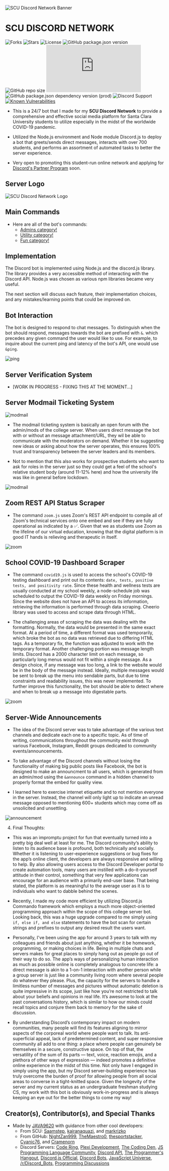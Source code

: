 ![SCU Discord Network Banner](https://github.com/JAVA9620/scu-discord-bot/blob/master/assets/scu_banner.png?raw=true)

# SCU DISCORD NETWORK
![Forks](https://img.shields.io/github/forks/JAVA9620/scu-discord-bot)
![Stars](https://img.shields.io/github/stars/JAVA9620/scu-discord-bot)
![License](https://img.shields.io/github/license/JAVA9620/scu-discord-bot)
![GitHub package.json version](https://img.shields.io/github/package-json/v/JAVA9620/scu-discord-bot)
![GitHub repo size](https://img.shields.io/github/repo-size/JAVA9620/scu-discord-bot)
![GitHub package.json dependency version (prod)](https://img.shields.io/github/package-json/dependency-version/JAVA9620/scu-discord-bot/discord.js)
![GitHub package.json dependency version (prod)](https://img.shields.io/github/package-json/dependency-version/JAVA9620/scu-discord-bot/pm2)
![Discord Support](https://img.shields.io/discord/754545426958385213?label=Discord%20Support&labelColor=FFFFF&style=plastic&logo=Discord&link=https://discord.gg/hEVJZsSWcX&link=https://discord.gg/hEVJZsSWcX)
[![Known Vulnerabilities](https://snyk.io/test/github/JAVA9620/scu-discord-bot/badge.svg)](https://snyk.io/test/github/JAVA9620/scu-discord-bot)

  - This is a 24/7 bot that I made for my **SCU Discord Network** to provide a comprehensive and effective social media platform for Santa Clara University students to utilize especially in the midst of the worldwide COVID-19 pandemic.

  - Utilized the Node.js environment and Node module Discord.js to deploy a bot that greets/sends direct messages, interacts with over 700 students, and performs an assortment of automated tasks to better the server experience. 

  - Very open to promoting this student-run online network and applying for [Discord's Partner Program](https://discord.com/partners) soon.

## Server Logo
![SCU Discord Network Logo](https://github.com/JAVA9620/scu-discord-bot/blob/master/assets/logo-pic.png?raw=true)

## Main Commands
- Here are all of the bot's commands:
  - [Admins category!](https://github.com/JAVA9620/scu-discord-bot/tree/master/commands/admins)
  - [Utility category!](https://github.com/JAVA9620/scu-discord-bot/tree/master/commands/utility)
  - [Fun category!](https://github.com/JAVA9620/scu-discord-bot/tree/master/commands/fun)

## Implementation
The Discord bot is implemented using Node.js and the discord.js library. The library provides a very accessible method of interacting with the Discord API. Node.js was chosen as various npm libraries became very useful.

The next section will discuss each feature, their implementation choices, and any mistakes/learning points that could be improved on.

## Bot Interaction
The bot is designed to respond to chat messages. To distinguish when the bot should respond, messages towards the bot are prefixed with ```&```. which precedes any given command the user would like to use. For example, to inquire about the current ping and latency of the bot's API, one would use ```&ping```.

![ping](https://github.com/JAVA9620/scu-discord-bot/blob/master/assets/scu_ping.png?raw=true)

## Server Verification System
- [WORK IN PROGRESS - FIXING THIS AT THE MOMENT...]

## Server Modmail Ticketing System

![modmail](https://github.com/JAVA9620/scu-discord-bot/blob/master/assets/scu-help.png?raw=true)

- The modmail ticketing system is basically an open forum with the admin/mods of the college server. When users direct message the bot with or without an message attachment/URL, they wil be able to communicate with the moderators on demand. Whether it be suggesting new ideas or asking about how the 
server operates, this ensures 100% trust and transparency between the server leaders and its members.

- Not to mention that this also works for prospective students who want to ask for roles in the server just so they could get a feel of the school's relative student body (around 11-12% here) and how the university life was like in general before lockdown.

![modmail](https://github.com/JAVA9620/scu-discord-bot/blob/master/assets/scu-modmail-process.gif?raw=true)

## Zoom REST API Status Scraper
- The command `zoom.js` uses Zoom's REST API endpoint to compile all of Zoom's technical services onto one embed and see if they are fully operational as indicated by a ✅. Given that we as students use Zoom as the lifeline of our virtual education, knowing that the digital platform is in good IT hands is relieving and therapeutic in itself.

![zoom](https://github.com/JAVA9620/scu-discord-bot/blob/master/assets/scu_zoom.png?raw=true)

## School COVID-19 Dashboard Scraper
- The command `covid19.js` is used to access the school's COVID-19 testing dashboard and print out its contents: `date, tests, positive tests, and positivity rate`. Since these health and wellness tests are usually conducted at my school weekly, a node-schedule job was scheduled to output the COVID-19 data weekly on Friday mornings. Since the website does not have an API to access its information, retrieving the information is performed through data scraping. Cheerio library was used to access and scrape data through HTML. 

- The challenging areas of scraping the data was dealing with the formatting. Normally, the data would be presented in the same exact format. At a period of time, a different format was used temporarily, which broke the bot as no data was retrieved due to differing HTML tags. As a temporary fix, the function was adjusted to work with the temporary format. Another challenging portion was message length limits. Discord has a 2000 character limit on each message, so particularly long menus would not fit within a single message. As a design choice, if any message was too long, a link to the website would be in the body of the message instead. Ideally, multiple messages would be sent to break up the menu into sendable parts, but due to time constraints and readability issues, this was never implemented. To further improve this functionality, the bot should be able to detect where and when to break up a message into digestable parts.

![zoom](https://github.com/JAVA9620/scu-discord-bot/blob/master/assets/scu_covid.png?raw=true)

## Server-Wide Announcements
- The idea of the Discord server was to take advantage of the various text channels and dedicate each one to a specific topic. As of time of writing, communications throughout the community exist through various Facebook, Instagram, Reddit groups dedicated to community events/announcements. 

- To take advantage of the Discord channels without losing the functionality of making big public posts like Facebook, the bot is designed to make an announcment to all users, which is generated from an admin/mod using the `&announce` command in a hidden channel to properly format the embed for quality view.

- I learned here to exercise internet etiquette and to not mention everyone in the server. Instead, the channel will only light up to indicate an unread message opposed to mentioning 600+ students which may come off as unsolicited and unsettling.

![announcement](https://github.com/JAVA9620/scu-discord-bot/blob/master/assets/scu_announcement.png?raw=true)

4) Final Thoughts:
- This was an impromptu project for fun that eventually turned into a pretty big deal well at least for me. The Discord community’s ability to listen to its audience base is profound, both technically and socially. Whether it is listening to user-experience suggestions or bug fixes for the app’s online client, the developers are always responsive and willing to help. By also allowing users access to the Discord Developer portal to create automation tools, many users are instilled with a do-it-yourself attitude in their control, something that very few applications can encourage for an audience with a primarily end-user base. That being stated, the platform is as meaningful to the average user as it is to individuals who want to dabble behind the scenes.

- Recently, I made my code more efficient by utilizing Discord.js Commando framework which employs a much more object-oriented programming approach within the scope of this college server bot. Looking back, this was a huge upgrade compared to me simply using `if, else if, and else` statements to have the bot scan for certain strings and prefixes to output any desired result the users want.

- Personally, I've been using the app for around 3 years to talk with my colleagues and friends about just anything, whether it be homework, programming, or making choices in life. Being in multiple chats and servers makes for great places to simply hang out as people go out of their way to do so. The app’s ways of personalizing human interaction as much as possible online is completely analogous to concrete life: a direct message is akin to a 1-on-1 interaction with another person while a group server is just like a community living room where several people do whatever they please. Plus, the capacity for the servers to handle a limitless number of messages and pictures without automatic deletion is quite impressive in its scope, just like how you’re not restricted to talk about your beliefs and opinions in real life. It’s awesome to look at the past conversations history, which is similar to how our minds could recall topics and conjure them back to memory for the sake of discussion.

- By understanding Discord’s contemporary impact on modern communities, many people will find its features aligning to mirror aspects of the corporeal world where people want to talk. Its anti-superficial appeal, lack of predetermined content, and super responsive community all add to one thing: a place where people can genuinely be themselves in a secure, constructive space. On top of that, the versatility of the sum of its parts — text, voice, reaction emojis, and a plethora of other ways of expression — indeed promotes a definitive online experience in the midst of this time. Not only have I engaged in simply using the app, but my  Discord server-building experience has truly overcome the burden of proof for allowing people from all social areas to converse in a tight-knitted space. Given the longevity of the server and my current status as an undergraduate freshman studying CS, my work with this bot is obviously work-in-progress and is always keeping an eye out for the better things to come my way!


## Creator(s), Contributor(s), and Special Thanks
- Made by [JAVA9620](https://github.com/JAVA9620) with guidance from other cool developers:
  - From SCU: [Saamstep](https://github.com/Saamstep), [kairanaquazi](https://github.com/kairanaquazi), and [markrizko](https://github.com/markrizko)
  - From GitHub: [NightZan999](https://github.com/NightZan999), [TheMaestro0](https://github.com/TheMaestro0), [thesportstacker](https://github.com/thesportstacker), [Cyanic76](https://github.com/Cyanic76), and [Cramenorn](https://github.com/Cramenorn)
  - Discord Servers: [Code Ring](https://discord.gg/9XC9v7nfuB), [Plexi Development](https://discord.gg/plexidev), [The Coding Den](https://discord.gg/code), [JS Programming Language Community](https://disboard.org/server/join/779474636780863488), [Discord API](https://discord.gg/discord-api), [The Programmer's Hangout](https://discord.gg/programming), [Discord.js Official](https://discord.com/invite/bRCvFy9), [Discord Bots]( https://discord.gg/0cDvIgU2voWn4BaD), [JavaScript Universe](https://discord.gg/cf25CQKc4v), [/r/Discord_Bots](https://discord.gg/xRFmHYQ), [Programming Discussions](http://invite.progdisc.club/)
